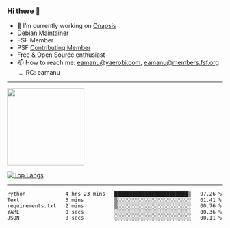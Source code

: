 ### Hi there 👋


- 🔭 I’m currently working on [Onapsis](http://onapsis.com)
- [Debian Maintainer](https://qa.debian.org/developer.php?login=eamanu%40yaerobi.com)
- FSF Member
- PSF [Contributing Member](https://www.python.org/psf/membership/#what-membership-classes-are-there)
- Free & Open Source enthusiast 
- 📫 How to reach me: eamanu@yaerobi.com, eamanu@members.fsf.org ... IRC: eamanu

---

<img height="180em" src="https://github-readme-stats.vercel.app/api?theme=dark&username=eamanu&show_icons=true&hide_border=true&&count_private=true&include_all_commits=true" />

[![Top Langs](https://github-readme-stats.vercel.app/api/top-langs/?theme=dark&username=eamanu&layout=compact)](https://github.com/anuraghazra/github-readme-stats)

---

<!--START_SECTION:waka-->

```text
Python             4 hrs 23 mins   ████████████████████████▒   97.26 %
Text               3 mins          ▒░░░░░░░░░░░░░░░░░░░░░░░░   01.41 %
requirements.txt   2 mins          ▒░░░░░░░░░░░░░░░░░░░░░░░░   00.76 %
YAML               0 secs          ░░░░░░░░░░░░░░░░░░░░░░░░░   00.36 %
JSON               0 secs          ░░░░░░░░░░░░░░░░░░░░░░░░░   00.11 %
```

<!--END_SECTION:waka-->

